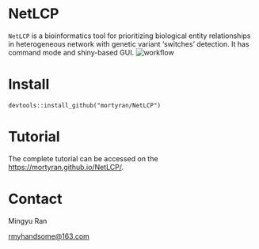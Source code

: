 # NetLCP
`NetLCP` is a bioinformatics tool for prioritizing biological entity relationships in heterogeneous network with genetic variant ‘switches’ detection. It has command mode and shiny-based GUI.
![workflow](https://github.com/mortyran/NetLCP/raw/main/Workflow.png)

# Install
`devtools::install_github("mortyran/NetLCP")`
# Tutorial
The complete tutorial can be accessed on the https://mortyran.github.io/NetLCP/.
# Contact
Mingyu Ran

rmyhandsome@163.com
